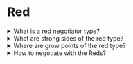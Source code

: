 # Red

<details>
  <summary>What is a red negotiator type?</summary>

Focused on facts and active bihaviour - dominance type. They are born liders, they are straightforward and proactive, also they make decision fast and are target oriented.

**Motivation:** Result, Power, Chalenge.

**Main question:** What a project?

**Style:** Directive.

</details>

<details>
  <summary>What are strong sides of the red type?</summary>

1. Are able to make decisions and take responsibility;
2. Operate effectively and independently;
3. Persistently see things through to the end;
4. They are strong-willed individuals;
5. They react quickly;
6. They are able to organize a team and processes;
7. Oriented to the challenge, complex tasks.

</details>

<details>
  <summary>Where are grow points of the red type?</summary>

1. Often behave aggressively, stubbornly and impatiently;
2. They may lose their sense of tact;
3. They are not interested in building relationships: they behave inflexibly and non-diplomatically in negotiations;
4. They can take on too much, too often, and too quickly.

</details>

<details>
  <summary>How to negotiate with the Reds?</summary>

1. Be structured, reasoned, clear, concise and to the point;
2. Talk about problems directly;
3. Be professional and confident;
4. Respond calmly to harsh comments;
5. Answer questions quickly and briefly;
6. Be prepared for tricky questions: this is a sign of interest in your offer.

</details>
